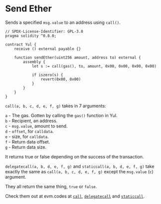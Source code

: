 # Send Ether

Sends a specified `msg.value` to an address using `call()`.

```solidity
// SPDX-License-Identifier: GPL-3.0
pragma solidity ^0.8.0;

contract Yul {
    receive () external payable {}
    
    function sendEther(uint256 amount, address to) external {
        assembly {
            let s := call(gas(), to, amount, 0x00, 0x00, 0x00, 0x00)
            
            if iszero(s) {
                revert(0x00, 0x00)
            }
        }
    }
}
```

`call(a, b, c, d, e, f, g)` takes in 7 arguments:

`a` - The gas. Gotten by calling the `gas()` function in Yul. <br>
`b` - Recipient, an address. <br>
`c` - `msg.value`, amount to send. <br>
`d` - `offset`, for `calldata`. <br>
`e` - size, for `calldata`. <br>
`f` - Return data offset. <br>
`g` - Return data size.

It returns true or false depending on the success of the transaction.

`delegatecall(a, b, d, e, f, g)` and `staticcall(a, b, d, e, f, g)` take exactly the same as `call(a, b, c, d, e, f, g)` except the `msg.value` (`c`) argument.

They all return the same thing, `true` or `false`.

Check them out at evm.codes at [`call`](https://www.evm.codes/#f1?fork=cancun), [`delegatecall`](https://www.evm.codes/#f4?fork=cancun) and [`staticcall`](https://www.evm.codes/#fa?fork=cancun).